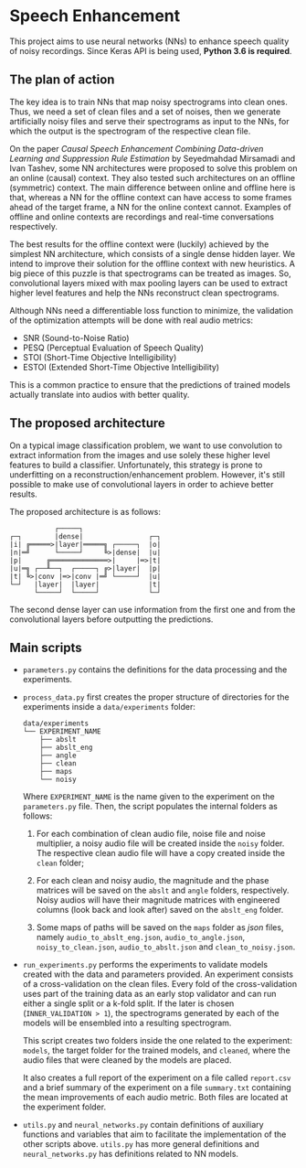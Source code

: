 # Speech Enhancement

This project aims to use neural networks (NNs) to enhance speech quality of
noisy recordings. Since Keras API is being used, **Python 3.6 is required**.

## The plan of action

The key idea is to train NNs that map noisy spectrograms into clean ones. Thus,
we need a set of clean files and a set of noises, then we generate artificially
noisy files and serve their spectrograms as input to the NNs, for which the
output is the spectrogram of the respective clean file.

On the paper *Causal Speech Enhancement Combining Data-driven Learning and
Suppression Rule Estimation* by Seyedmahdad Mirsamadi and Ivan Tashev, some NN
architectures were proposed to solve this problem on an online (causal) context.
They also tested such architectures on an offline (symmetric) context. The main
difference between online and offline here is that, whereas a NN for the offline
context can have access to some frames ahead of the target frame, a NN for the
online context cannot. Examples of offline and online contexts are recordings
and real-time conversations respectively.

The best results for the offline context were (luckily) achieved by the simplest
NN architecture, which consists of a single dense hidden layer. We intend to
improve their solution for the offline context with new heuristics. A big piece
of this puzzle is that spectrograms can be treated as images. So, convolutional
layers mixed with max pooling layers can be used to extract higher level
features and help the NNs reconstruct clean spectrograms.

Although NNs need a differentiable loss function to minimize, the validation of
the optimization attempts will be done with real audio metrics:

* SNR (Sound-to-Noise Ratio)
* PESQ (Perceptual Evaluation of Speech Quality)
* STOI (Short-Time Objective Intelligibility)
* ESTOI (Extended Short-Time Objective Intelligibility)

This is a common practice to ensure that the predictions of trained models
actually translate into audios with better quality.

## The proposed architecture

On a typical image classification problem, we want to use convolution to extract
information from the images and use solely these higher level features to build
a classifier. Unfortunately, this strategy is prone to underfitting on a
reconstruction/enhancement problem. However, it's still possible to make use of
convolutional layers in order to achieve better results.

The proposed architecture is as follows:

```
           ┌─────┐
┌─┐        |dense|                ┌─┐
|i| ╔═════>|layer|═════╗ ┌─────┐  |o|
|n|═╝      └─────┘     ╚>|dense|  |u|
|p|      ╔══════════════>|     |═>|t|
|u|═╗ ┌──╨──┐  ┌─────┐ ╔>|layer|  |p|
|t| ╚>|conv |═>|conv |═╝ └─────┘  |u|
└─┘   |layer|  |layer|            |t|
      └─────┘  └─────┘            └─┘
```

The second dense layer can use information from the first one and from the
convolutional layers before outputting the predictions.

## Main scripts

* `parameters.py` contains the definitions for the data processing and the
experiments.

* `process_data.py` first creates the proper structure of directories for the
experiments inside a `data/experiments` folder:

  ```
  data/experiments
  └── EXPERIMENT_NAME
      ├── abslt
      ├── abslt_eng
      ├── angle
      ├── clean
      ├── maps
      └── noisy
  ```

  Where `EXPERIMENT_NAME` is the name given to the experiment on the
  `parameters.py` file. Then, the script populates the internal folders as
  follows:

  1. For each combination of clean audio file, noise file and noise multiplier,
  a noisy audio file will be created inside the `noisy` folder. The respective
  clean audio file will have a copy created inside the `clean` folder;

  2. For each clean and noisy audio, the magnitude and the phase matrices will
  be saved on the `abslt` and `angle` folders, respectively. Noisy audios will
  have their magnitude matrices with engineered columns (look back and look
  after) saved on the `abslt_eng` folder.

  3. Some maps of paths will be saved on the `maps` folder as *json* files,
  namely `audio_to_abslt_eng.json`, `audio_to_angle.json`,
  `noisy_to_clean.json`, `audio_to_abslt.json` and `clean_to_noisy.json`.

* `run_experiments.py` performs the experiments to validate models created with
the data and parameters provided. An experiment consists of a cross-validation
on the clean files. Every fold of the cross-validation uses part of the training
data as an early stop validator and can run either a single split or a k-fold
split. If the later is chosen (`INNER_VALIDATION > 1`), the spectrograms
generated by each of the models will be ensembled into a resulting spectrogram.

  This script creates two folders inside the one related to the experiment:
  `models`, the target folder for the trained models, and `cleaned`, where the
  audio files that were cleaned by the models are placed.

  It also creates a full report of the experiment on a file called `report.csv`
  and a brief summary of the experiment on a file `summary.txt` containing the
  mean improvements of each audio metric. Both files are located at the
  experiment folder.

* `utils.py` and `neural_networks.py` contain definitions of auxiliary functions
and variables that aim to facilitate the implementation of the other scripts
above. `utils.py` has more general definitions and `neural_networks.py` has
definitions related to NN models.
